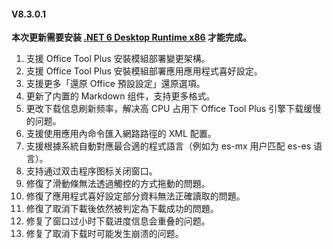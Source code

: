 #### V8.3.0.1

**本次更新需要安装 [.NET 6 Desktop Runtime x86](https://dotnet.microsoft.com/en-us/download/dotnet/6.0/runtime) 才能完成。**

1. 支援 Office Tool Plus 安裝模組部署變更架構。
2. 支援 Office Tool Plus 安裝模組部署應用應用程式喜好設定。
3. 支援更多「還原 Office 預設設定」還原選項。
4. 更新了内置的 Markdown 组件，支持更多格式。
5. 更改下载信息刷新频率，解决高 CPU 占用下 Office Tool Plus 引擎下载缓慢的问题。
6. 支援使用應用內命令匯入網路路徑的 XML 配置。
7. 支援根據系統自動對應最合適的程式語言（例如为 es-mx 用户匹配 es-es 语言）。
8. 支持通过双击程序图标关闭窗口。
9. 修復了滑動條無法透過觸控的方式拖動的問題。
10. 修復了應用程式喜好設定部分資料無法正確讀取的問題。
11. 修復了取消下載後依然被判定為下載成功的問題。
12. 修复了窗口过小时下载进度信息会重叠的问题。
13. 修复了取消下载时可能发生崩溃的问题。
